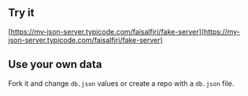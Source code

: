 ## Try it

[https://my-json-server.typicode.com/faisalfjri/fake-server](https://my-json-server.typicode.com/faisalfjri/fake-server)

## Use your own data

Fork it and change `db.json` values or create a repo with a `db.json` file.
